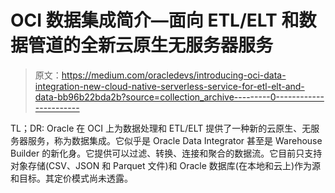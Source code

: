 # OCI 数据集成简介—面向 ETL/ELT 和数据管道的全新云原生无服务器服务

> 原文：<https://medium.com/oracledevs/introducing-oci-data-integration-new-cloud-native-serverless-service-for-etl-elt-and-data-bb96b22bda2b?source=collection_archive---------0----------------------->

TL；DR: Oracle 在 OCI 上为数据处理和 ETL/ELT 提供了一种新的云原生、无服务器服务，称为数据集成。它似乎是 Oracle Data Integrator 甚至是 Warehouse Builder 的新化身。它提供可以过滤、转换、连接和聚合的数据流。它目前只支持对象存储(CSV、JSON 和 Parquet 文件)和 Oracle 数据库(在本地和云上)作为源和目标。其定价模式尚未透露。